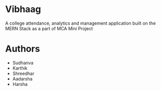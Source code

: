 # Vibhaag
A college attendance, analytics and management application built on the MERN Stack as a part of MCA Mini Project

# Authors
* Sudhanva
* Karthik
* Shreedhar
* Aadarsha
* Harsha